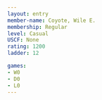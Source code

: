 ```yaml
---
layout: entry
member-name: Coyote, Wile E.
membership: Regular
level: Casual
USCF: None
rating: 1200
ladder: 12

games:
- W0
- D0
- L0
---
```

